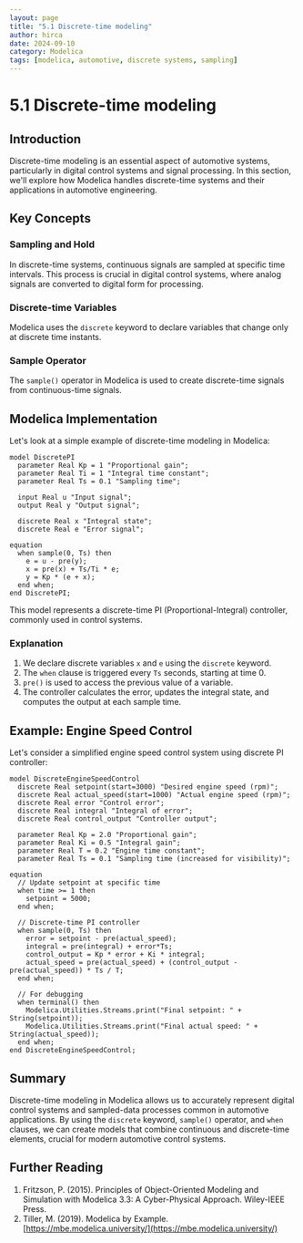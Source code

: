 ```yaml
---
layout: page
title: "5.1 Discrete-time modeling"
author: hirca
date: 2024-09-10
category: Modelica
tags: [modelica, automotive, discrete systems, sampling]
---
```


# 5.1 Discrete-time modeling

## Introduction

Discrete-time modeling is an essential aspect of automotive systems, particularly in digital control systems and signal processing. In this section, we'll explore how Modelica handles discrete-time systems and their applications in automotive engineering.

## Key Concepts

### Sampling and Hold

In discrete-time systems, continuous signals are sampled at specific time intervals. This process is crucial in digital control systems, where analog signals are converted to digital form for processing.

### Discrete-time Variables

Modelica uses the `discrete` keyword to declare variables that change only at discrete time instants.

### Sample Operator

The `sample()` operator in Modelica is used to create discrete-time signals from continuous-time signals.

## Modelica Implementation

Let's look at a simple example of discrete-time modeling in Modelica:

```modelica
model DiscretePI
  parameter Real Kp = 1 "Proportional gain";
  parameter Real Ti = 1 "Integral time constant";
  parameter Real Ts = 0.1 "Sampling time";
  
  input Real u "Input signal";
  output Real y "Output signal";
  
  discrete Real x "Integral state";
  discrete Real e "Error signal";

equation
  when sample(0, Ts) then
    e = u - pre(y);
    x = pre(x) + Ts/Ti * e;
    y = Kp * (e + x);
  end when;
end DiscretePI;
```

This model represents a discrete-time PI (Proportional-Integral) controller, commonly used in control systems.

### Explanation

1. We declare discrete variables `x` and `e` using the `discrete` keyword.
2. The `when` clause is triggered every `Ts` seconds, starting at time 0.
3. `pre()` is used to access the previous value of a variable.
4. The controller calculates the error, updates the integral state, and computes the output at each sample time.

## Example: Engine Speed Control

Let's consider a simplified engine speed control system using discrete PI controller:

```modelica
model DiscreteEngineSpeedControl
  discrete Real setpoint(start=3000) "Desired engine speed (rpm)";
  discrete Real actual_speed(start=1000) "Actual engine speed (rpm)";
  discrete Real error "Control error";
  discrete Real integral "Integral of error";
  discrete Real control_output "Controller output";
  
  parameter Real Kp = 2.0 "Proportional gain";
  parameter Real Ki = 0.5 "Integral gain";
  parameter Real T = 0.2 "Engine time constant";
  parameter Real Ts = 0.1 "Sampling time (increased for visibility)";

equation
  // Update setpoint at specific time
  when time >= 1 then
    setpoint = 5000;
  end when;

  // Discrete-time PI controller
  when sample(0, Ts) then
    error = setpoint - pre(actual_speed);
    integral = pre(integral) + error*Ts;
    control_output = Kp * error + Ki * integral;
    actual_speed = pre(actual_speed) + (control_output - pre(actual_speed)) * Ts / T;
  end when;

  // For debugging
  when terminal() then
    Modelica.Utilities.Streams.print("Final setpoint: " + String(setpoint));
    Modelica.Utilities.Streams.print("Final actual speed: " + String(actual_speed));
  end when;
end DiscreteEngineSpeedControl;
```

## Summary

Discrete-time modeling in Modelica allows us to accurately represent digital control systems and sampled-data processes common in automotive applications. By using the `discrete` keyword, `sample()` operator, and `when` clauses, we can create models that combine continuous and discrete-time elements, crucial for modern automotive control systems.

## Further Reading

1. Fritzson, P. (2015). Principles of Object-Oriented Modeling and Simulation with Modelica 3.3: A Cyber-Physical Approach. Wiley-IEEE Press.
2. Tiller, M. (2019). Modelica by Example. [https://mbe.modelica.university/](https://mbe.modelica.university/)

